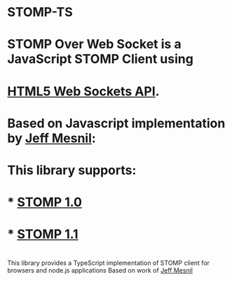 # STOMP-TS

# **STOMP Over Web Socket** is a JavaScript STOMP Client using
# [HTML5 Web Sockets API](http://www.w3.org/TR/websockets).
#
# Based on Javascript implementation by [Jeff Mesnil](https://github.com/jmesnil/stomp-websocket):
#
# This library supports:
#
# * [STOMP 1.0](http://stomp.github.com/stomp-specification-1.0.html)
# * [STOMP 1.1](http://stomp.github.com/stomp-specification-1.1.html)
#

This library provides a TypeScript implementation of STOMP client for browsers and node.js applications
Based on work of [Jeff Mesnil](https://github.com/jmesnil/stomp-websocket)
